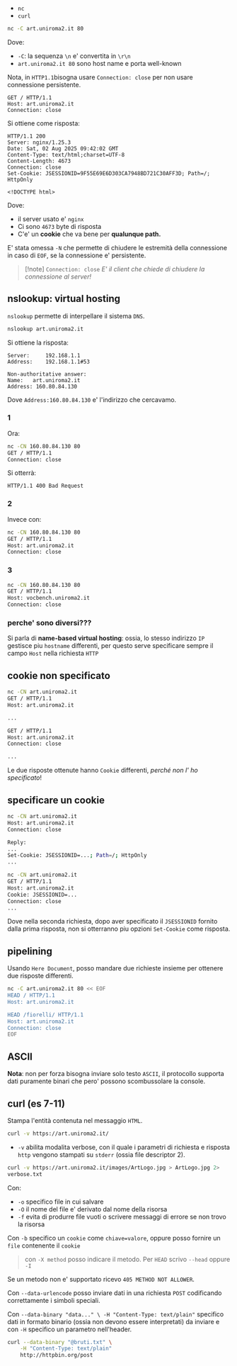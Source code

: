 * `nc`
* `curl`

```bash
nc -C art.uniroma2.it 80
```
Dove:
* `-C`: la sequenza `\n` e' convertita in `\r\n`
* `art.uniroma2.it 80` sono host name e porta well-known

Nota, in `HTTP1.1`bisogna usare `Connection: close` per non usare connessione persistente.

```http
GET / HTTP/1.1
Host: art.uniroma2.it
Connection: close
```

Si ottiene come risposta:
```http
HTTP/1.1 200 
Server: nginx/1.25.3
Date: Sat, 02 Aug 2025 09:42:02 GMT
Content-Type: text/html;charset=UTF-8
Content-Length: 4673
Connection: close
Set-Cookie: JSESSIONID=9F55E69E6D303CA7948BD721C30AFF3D; Path=/; HttpOnly

<!DOCTYPE html>
```

Dove:
* il server usato e' `nginx`
* Ci sono `4673` byte di risposta
* C'e' un **cookie** che va bene per **qualunque path.**

E' stata omessa `-N` che permette di chiudere le estremità della connessione in caso di `EOF`, se la connessione e' persistente.

>[!note] `Connection: close`
> *E' il client che chiede di chiudere la connessione al server!*

## nslookup: virtual hosting
`nslookup` permette di interpellare il sistema `DNS`.

```bash
nslookup art.uniroma2.it
```

Si ottiene la risposta:
```
Server:		192.168.1.1
Address:	192.168.1.1#53

Non-authoritative answer:
Name:	art.uniroma2.it
Address: 160.80.84.130
```
Dove `Address:160.80.84.130` e' l'indirizzo che cercavamo.

### 1
Ora:
```bash
nc -CN 160.80.84.130 80
GET / HTTP/1.1
Connection: close
```

Si otterrà:
```http
HTTP/1.1 400 Bad Request

```

### 2
Invece con:
```bash
nc -CN 160.80.84.130 80
GET / HTTP/1.1
Host: art.uniroma2.it
Connection: close
```

### 3
```bash
nc -CN 160.80.84.130 80
GET / HTTP/1.1
Host: vocbench.uniroma2.it
Connection: close
```

### perche' sono diversi???
Si parla di **name-based virtual hosting**: ossia, lo stesso indirizzo `IP` gestisce piu `hostname` differenti, per questo serve specificare sempre il campo `Host` nella richiesta `HTTP`

## cookie non specificato
```bash
nc -CN art.uniroma2.it
GET / HTTP/1.1
Host: art.uniroma2.it

...

GET / HTTP/1.1
Host: art.uniroma2.it
Connection: close

...
```

Le due risposte ottenute hanno `Cookie` differenti, *perché non l'
ho specificato*!

## specificare un cookie

```bash
nc -CN art.uniroma2.it
Host: art.uniroma2.it
Connection: close

Reply:
...
Set-Cookie: JSESSIONID=...; Path=/; HttpOnly
...
```

```bash
nc -CN art.uniroma2.it
GET / HTTP/1.1
Host: art.uniroma2.it
Cookie: JSESSIONID=...
Connection: close
...
```

Dove nella seconda richiesta, dopo aver specificato il `JSESSIONID` fornito dalla prima risposta, non si otterranno piu opzioni `Set-Cookie` come risposta.

## pipelining
Usando `Here Document`, posso mandare due richieste insieme per ottenere due risposte differenti.
```bash
nc -C art.uniroma2.it 80 << EOF
HEAD / HTTP/1.1
Host: art.uniroma2.it

HEAD /fiorelli/ HTTP/1.1
Host: art.uniroma2.it
Connection: close
EOF
```


## ASCII
**Nota**: non per forza bisogna inviare solo testo `ASCII`, il protocollo supporta dati puramente binari che pero' possono scombussolare la console.

## curl (es 7-11)
Stampa l'entità contenuta nel messaggio `HTML`.

```bash
curl -v https://art.uniroma2.it/
```
* `-v` abilita modalita verbose, con il quale i parametri di richiesta e risposta `http` vengono stampati su `stderr` (ossia file descriptor 2).

```bash
curl -v https://art.uniroma2.it/images/ArtLogo.jpg > ArtLogo.jpg 2> 
verbose.txt
```

Con:
* `-o` specifico file in cui salvare
* `-O` il nome del file e' derivato dal nome della risorsa
* `-f` evita di produrre file vuoti o scrivere messaggi di errore se non trovo la risorsa

Con `-b` specifico un `cookie` come `chiave=valore`, oppure posso fornire un `file` contenente il `cookie`

> con `-X method` posso indicare il metodo. Per `HEAD` scrivo `--head` oppure `-I`

Se un metodo non e' supportato ricevo `405 METHOD NOT ALLOWER`.

Con `--data-urlencode` posso inviare dati in una richiesta `POST` codificando correttamente i simboli speciali.

Con `--data-binary "data..." \ -H "Content-Type: text/plain"` specifico dati in formato binario (ossia non devono essere interpretati) da inviare e con `-H` specifico un parametro nell'header.

```bash
curl --data-binary "@bruti.txt" \
	-H "Content-Type: text/plain"
	http://httpbin.org/post 
```